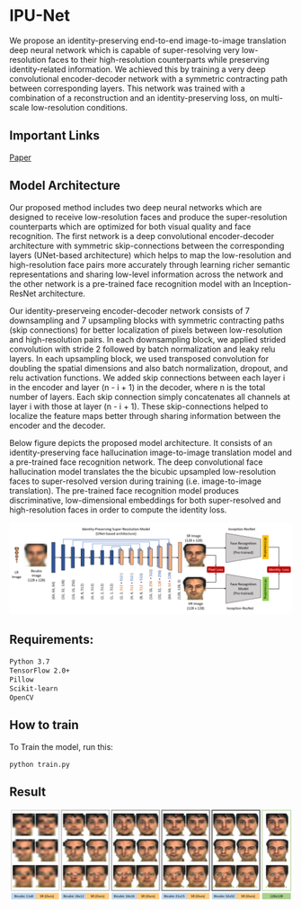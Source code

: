 # IPU-Net
<p>
We propose an identity-preserving end-to-end image-to-image translation deep neural network which is capable of super-resolving very low-resolution faces to their high-resolution counterparts while preserving identity-related information. We achieved this by training a very deep convolutional encoder-decoder network with a symmetric contracting path between corresponding layers. This network was trained with a combination of a reconstruction and an identity-preserving loss, on multi-scale low-resolution conditions.
</p>


## Important Links
[Paper](https://arxiv.org/abs/2010.12249) </br>

## Model Architecture
<p>
Our proposed method includes two deep neural networks which are designed to receive low-resolution faces and produce the super-resolution counterparts which are optimized for both visual quality and face recognition. The first network is a deep convolutional encoder-decoder architecture with symmetric skip-connections between the corresponding layers (UNet-based architecture) which helps to map the low-resolution and high-resolution face pairs more accurately through learning richer semantic representations and sharing low-level information across the network and the other network is a pre-trained face recognition model with an Inception-ResNet  architecture. </br>

Our identity-preserveing encoder-decoder network consists of 7 downsampling and 7 upsampling blocks with symmetric contracting paths (skip connections) for better localization of pixels between low-resolution and high-resolution pairs. In each downsampling block, we applied strided convolution with stride 2 followed by batch normalization and leaky relu layers. In each upsampling block, we used transposed convolution for doubling the spatial dimensions and also batch normalization, dropout, and relu activation functions. We added skip connections between each layer i in the encoder and layer (n - i + 1) in the decoder, where n is the total number of layers. Each skip connection simply concatenates all channels at layer i with those at layer (n - i + 1). These skip-connections helped to localize the feature maps better through sharing information between the encoder and the decoder.

Below figure depicts the proposed model architecture. It consists of an identity-preserving face hallucination image-to-image translation model and a pre-trained face recognition network. The deep convolutional face hallucination model translates the the bicubic upsampled low-resolution faces to super-resolved version during training (i.e. image-to-image translation). The pre-trained face recognition model produces discriminative, low-dimensional embeddings for both super-resolved and high-resolution faces in order to compute the identity loss.
</p>

<p align="center">
  <img src="figures/model.png">
</p>


## Requirements: 
```
Python 3.7
TensorFlow 2.0+
Pillow
Scikit-learn
OpenCV
```

## How to train
To Train the model, run this:
```
python train.py
```

## Result

<p align="center">
  <img src="figures/ar_result.png">
</p>
